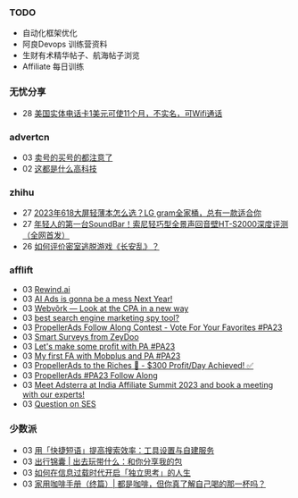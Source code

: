 ### TODO
-  自动化框架优化
-  阿良Devops 训练营资料
-  生财有术精华帖子、航海帖子浏览
-  Affiliate 每日训练

### 无忧分享
<!-- ruyo:START -->
-  28 [美国实体电话卡1美元可使11个月，不实名，可Wifi通话](https://51.ruyo.net/18487.html)<!-- ruyo:END -->

### advertcn
<!-- advertcn:START -->
-  03 [卖号的买号的都注意了](https://www.advertcn.com/forum.php?mod=viewthread&tid=112343)
-  02 [这都是什么高科技](https://www.advertcn.com/forum.php?mod=viewthread&tid=112340)<!-- advertcn:END -->

### zhihu
<!-- zhihu:START -->
-  27 [2023年618大屏轻薄本怎么选？LG gram全家桶，总有一款适合你](http://zhuanlan.zhihu.com/p/632641888?utm_campaign=rss&utm_medium=rss&utm_source=rss&utm_content=title)
-  27 [年轻人的第一台SoundBar！索尼轻巧型全景声回音壁HT-S2000深度评测（全网首发）](http://zhuanlan.zhihu.com/p/630990296?utm_campaign=rss&utm_medium=rss&utm_source=rss&utm_content=title)
-  26 [如何评价密室逃脱游戏《长安乱》？](http://www.zhihu.com/question/563950552/answer/3045961312?utm_campaign=rss&utm_medium=rss&utm_source=rss&utm_content=title)<!-- zhihu:END -->

### afflift
<!-- afflift:START -->
-  03 [Rewind.ai](https://afflift.com/f/threads/rewind-ai.11731/)
-  03 [AI Ads is gonna be a mess Next Year!](https://afflift.com/f/threads/ai-ads-is-gonna-be-a-mess-next-year.11729/)
-  03 [Webvõrk — Look at the CPA in a new way](https://afflift.com/f/threads/webv%C3%B5rk-%E2%80%94-look-at-the-cpa-in-a-new-way.2820/)
-  03 [best search engine marketing spy tool?](https://afflift.com/f/threads/best-search-engine-marketing-spy-tool.11674/)
-  03 [PropellerAds Follow Along Contest - Vote For Your Favorites #PA23](https://afflift.com/f/threads/propellerads-follow-along-contest-vote-for-your-favorites-pa23.11724/)
-  03 [Smart Surveys from ZeyDoo](https://afflift.com/f/threads/smart-surveys-from-zeydoo.10505/)
-  03 [Let&#39;s make some profit with PA #PA23](https://afflift.com/f/threads/lets-make-some-profit-with-pa-pa23.11600/)
-  03 [My first FA with Mobplus and PA #PA23](https://afflift.com/f/threads/my-first-fa-with-mobplus-and-pa-pa23.11576/)
-  03 [PropellerAds to the Riches 🤑 - $300 Profit/Day Achieved! ✅](https://afflift.com/f/threads/propellerads-to-the-riches-%F0%9F%A4%91-300-profit-day-achieved-%E2%9C%85.11567/)
-  03 [PropellerAds #PA23 Follow Along](https://afflift.com/f/threads/propellerads-pa23-follow-along.11565/)
-  03 [Meet Adsterra at India Affiliate Summit 2023 and book a meeting with our experts!](https://afflift.com/f/threads/meet-adsterra-at-india-affiliate-summit-2023-and-book-a-meeting-with-our-experts.11730/)
-  03 [Question on SES](https://afflift.com/f/threads/question-on-ses.11728/)<!-- afflift:END -->

### 少数派
<!-- sspai:START -->
-  03 [用「快捷短语」提高搜索效率：工具设置与自建服务](https://sspai.com/prime/story/keyword-search-tools-and-selfhosting)
-  03 [出行锦囊 | 出去玩带什么：和你分享我的包](https://sspai.com/post/83351)
-  03 [如何在信息过载时代开启「独立思考」的人生](https://sspai.com/post/82646)
-  03 [家用咖啡手册（终篇）| 都是咖啡，但你真了解自己喝的那一杯吗？](https://sspai.com/post/83184)<!-- sspai:END -->
